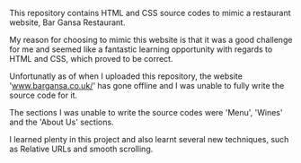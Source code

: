 This repository contains HTML and CSS source codes to mimic a restaurant website, Bar Gansa Restaurant. 

My reason for choosing to mimic this website is that it was a good challenge for me and seemed like a fantastic learning opportunity with regards to HTML and CSS, which proved to be correct. 

Unfortunatly as of when I uploaded this repository, the website 'www.bargansa.co.uk/' has gone offline and I was unable to fully write the source code for it.

The sections I was unable to write the source codes were 'Menu', 'Wines' and the 'About Us' sections.

I learned plenty in this project and also learnt several new techniques, such as Relative URLs and smooth scrolling. 